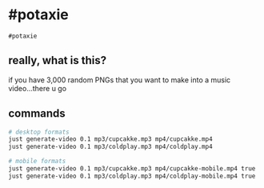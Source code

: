 # #potaxie

    #potaxie

## really, what is this?

if you have 3,000 random PNGs that you want to make into a music video...there u go

## commands

```bash
# desktop formats
just generate-video 0.1 mp3/cupcakke.mp3 mp4/cupcakke.mp4
just generate-video 0.1 mp3/coldplay.mp3 mp4/coldplay.mp4

# mobile formats
just generate-video 0.1 mp3/cupcakke.mp3 mp4/cupcakke-mobile.mp4 true
just generate-video 0.1 mp3/coldplay.mp3 mp4/coldplay-mobile.mp4 true
```
